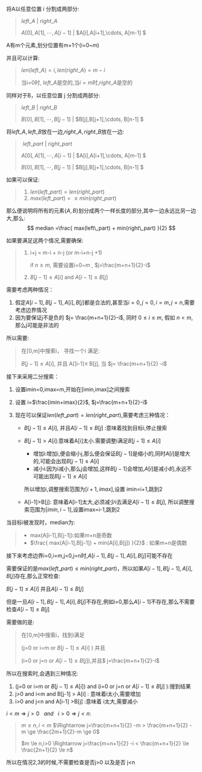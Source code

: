 将A以任意位置 i 分割成两部分:

> $left\_A$                              |            $right\_A$
>
> $A[0],A[1],\cdots,A[i-1]$    |      $A[i],A[i+1],\cdots, A[m-1]   $

A有m个元素,划分位置有m+1个(i=0~m)

并且可以计算:

> $len(left\_A) =i, len(right\_A)=m-i$
>
> 当i=0时, $left\_A$是空的,当$i=m$时,$right\_A$是空的



同样对于B，以任意位置 j 分割成两部分:

> $left\_B$                              |            $right\_B$
>
> $B[0],B[1],\cdots,B[j-1]$    |      $B[j],B[j+1],\cdots, B[n-1]   $

将$left\_A,left\_B$放在一边,$right\_A,right\_B$放在一边:

> ​           $left\_part$                              |            $right\_part$
>
> $A[0],A[1],\cdots,A[i-1]$                   |      $A[i],A[i+1],\cdots, A[m-1]   $
>
> $B[0],B[1],\cdots,B[j-1]$                   |      $B[j],B[j+1],\cdots, B[n-1]   $



如果可以保证:

>1. $len(left\_part) = len(right\_part)$
>2. $max(left\_part) =\le min(right\_part)$

那么便说明将所有的元素$\{A,B\}$划分成两个一样长度的部分,其中一边永远比另一边大,那么:
$$
median =\frac{   max(left\_part) + min(right\_part)  }{2}
$$


如果要满足这两个情况,需要确保:

> 1. i+j = m-i + n-j (or  m-i+n-j +1)
>
>    if $n \ge m$, 需要设置i=0~m , $j=\frac{m+n+1}{2}-i$
>
> 2. $B[j-1] \le A[i]$  and $A[i-1] \le B[j]$

需要考虑两种情况：

1. 假定$A[i-1],B[j-1],A[i],B[j]$都是合法的,甚至当$i=0,j=0,i=m, j=n$,需要考虑边界情况
2. 因为要保证j不是负的   $j= \frac{m+n+1}{2}-i$, 同时 $0 \le i \le m$,  假如 $n < m$, 那么j可能是非法的

所以需要:

> 在[0,m]中搜索i， 寻找一个i 满足:
>
> $B[j-1] \le A[i]$, 并且 A[]i-1]$\le$ B[j],  当 $j= \frac{m+n+1}{2} -i$



接下来采用二分搜索：

1. 设置imin=0,imax=m,开始在[imin,imax]之间搜索

2. 设置 i=$\frac{imin+imax}{2}$, $j=\frac{m+n+1}{2}-i$

3. 现在可以保证$len(left\_part) = len(right\_part)$,需要考虑三种情况：

   * $B[j-1] \le A[i]$, 并且$A[i-1] \le B[j]$ :意味着找到目标i,停止搜索

   * $B[j-1] > A[i]$:意味着A[i]太小.需要调整i满足$B[j-1] \le A[i]$

     * 增加i:增加i,便会缩小j,那么便会保证$B[j-1]$是缩小的,同时$A[i]$是增大的,可能会出现$B[j-1] \le A[i]$
     * 减小i:因为i减小,那么j会增加,这样$B[j-1]$会增加,$A[i]$是减小的,永远不可能出现$B[j-1] \le A[i]$

     所以增加i,调整搜索范围为$[i+1,imax]$,设置 imin=i+1,跳到2

   * A[i-1]>B[j]: 意味着A[i-1]太大,必须减少i去满足$A[i-1] \le B[j]$, 所以调整搜索范围为$[imin,i-1]$,设置imax=i-1,跳到2



当目标i被发现时，median为:

> * max(A[i-1],B[j-1]):如果m+n是奇数
> * $\frac{ max(A[i-1],B[j-1]) + min(A[i],B[j]) }{2}$ : 如果m+n是偶数

接下来考虑边界i=0,i=m,j=0,j=n时,$A[i-1],B[j-1],A[i],B[j]$可能不存在



需要保证的是$max(left\_part) \le min(right\_part)$，所以如果$A[i-1],B[j-1],A[i],B[j]$存在,那么正常检查:

$B[j-1] \le A[i]$ 并且$A[i-1] \le B[j]$

但是一旦$A[i-1],B[j-1],A[i],B[j]$不存在,例如i=0,那么$A[i-1]$不存在,那么不需要检查$A[i-1] \le B[j]$

需要做的是:

> 在[0,m]中搜索i，找到i满足
>
> (j=0 or i=m or $B[j-1] \le A[i]$ ) 并且
>
> (i=0 or j=n or $A[i-1] \le B[j]$),并且$ j=\frac{m+n+1}{2}-i$



所以在搜索时,会遇到三种情况:

1. (j=0 or i=m or $B[j-1] \le A[i]$) and (i=0 or j=n or $A[i-1] \le  B[j]$ ):搜到结果
2.  j>0 and i<m and B[j-1] > A[i] : 意味着i太小,需要增加
3. i>0 and j<n and A[i-1] >B[j] :意味着 i太大,需要减小





$i<m  \Rightarrow j>0     \ \ \  and \ \ \    i>0  \Rightarrow j<n$:

> $m \le n ,i<m$  $\Rightarrow  j=\frac{m+n+1}{2} -m  > \frac{m+n+1}{2} -m \ge \frac{2m+1}{2}-m \ge 0$
>
> $m \le n,i>0  \Rightarrow j=\frac{m+n+1}{2} -i < \frac{m+n+1}{2} \le \frac{2n+1}{2} \le n$ 

所以在情况2,3的时候,不需要检查是否j>0 以及是否 j<n

